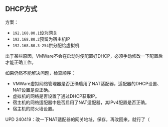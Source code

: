 
## DHCP方式

方案：
- `192.168.80.1`设为网关
- `192.168.80.2`预留为宿主机IP
- `192.168.80.3-254`供分配给虚拟机

出于某些原因，VMWare不会在启动时便配置好DHCP，必须手动修改一下配置后才能正确工作。

如果仍然不能解决问题，检查顺序：
- VMWare虚拟网络管理器是否正确启用了NAT适配器，适配器的DHCP设置、NAT设置是否正确。
- 虚拟机的网络是否设置了通过DHCP获取IP。
- 宿主机的网络适配器中是否启用了NAT适配器，其IPv4配置是否正确。
- 宿主机的防火墙设置。

UPD 240419：改一下NAT适配器的网关地址，保存，再改回来，就行了（